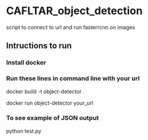 # CAFLTAR_object_detection
script to connect to url and run fasterrcnn on images

## Intructions to run
### Install docker
### Run these lines in command line with your url
docker build -t object-detector .


docker run object-detector your_url

### To see example of JSON output
python test.py
